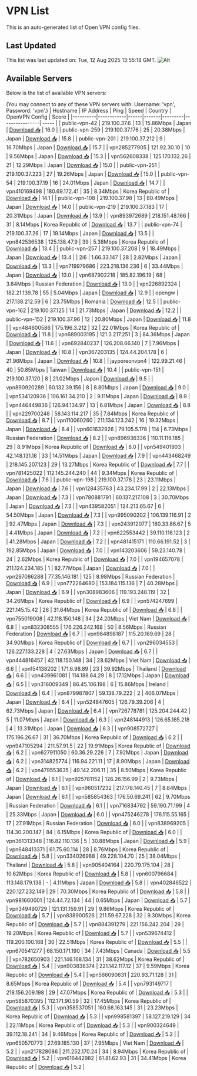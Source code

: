 # VPN List

This is an auto-generated list of Open VPN config files.

## Last Updated

This list was last updated on: Tue, 12 Aug 2025 13:55:18 GMT.
![Alt](https://repobeats.axiom.co/api/embed/186b98318ef1479477931607c1ad7d823f12451f.svg "Repobeats analytics image")

## Available Servers

Below is the list of available VPN servers:

(You may connect to any of these VPN servers with: Username: 'vpn', Password: 'vpn'.)
| Hostname | IP Address | Ping | Speed | Country | OpenVPN Config | Score |
|----------|------------|------|-------|---------|----------------| ----- |
| public-vpn-42 | 219.100.37.6 | 13 | 15.86Mbps | Japan | [Download 📥](./configs/server_0_JP.ovpn) | 16.0 |
| public-vpn-259 | 219.100.37.176 | 25 | 20.38Mbps | Japan | [Download 📥](./configs/server_1_JP.ovpn) | 15.8 |
| public-vpn-201 | 219.100.37.212 | 9 | 16.70Mbps | Japan | [Download 📥](./configs/server_2_JP.ovpn) | 15.7 |
| vpn285277905 | 121.92.30.10 | 10 | 9.56Mbps | Japan | [Download 📥](./configs/server_3_JP.ovpn) | 15.3 |
| vpn562608338 | 125.170.132.26 | 21 | 12.29Mbps | Japan | [Download 📥](./configs/server_4_JP.ovpn) | 15.0 |
| public-vpn-251 | 219.100.37.223 | 27 | 19.26Mbps | Japan | [Download 📥](./configs/server_5_JP.ovpn) | 15.0 |
| public-vpn-54 | 219.100.37.19 | 16 | 24.01Mbps | Japan | [Download 📥](./configs/server_6_JP.ovpn) | 14.7 |
| vpn410169498 | 180.69.172.41 | 35 | 8.34Mbps | Korea Republic of | [Download 📥](./configs/server_7_KR.ovpn) | 14.1 |
| public-vpn-108 | 219.100.37.98 | 13 | 80.49Mbps | Japan | [Download 📥](./configs/server_8_JP.ovpn) | 14.0 |
| public-vpn-219 | 219.100.37.183 | 17 | 20.31Mbps | Japan | [Download 📥](./configs/server_9_JP.ovpn) | 13.9 |
| vpn893972689 | 218.151.48.166 | 31 | 8.14Mbps | Korea Republic of | [Download 📥](./configs/server_10_KR.ovpn) | 13.7 |
| public-vpn-74 | 219.100.37.26 | 17 | 19.14Mbps | Japan | [Download 📥](./configs/server_11_JP.ovpn) | 13.5 |
| vpn842536538 | 125.138.47.9 | 39 | 5.38Mbps | Korea Republic of | [Download 📥](./configs/server_12_KR.ovpn) | 13.4 |
| public-vpn-257 | 219.100.37.208 | 9 | 18.49Mbps | Japan | [Download 📥](./configs/server_13_JP.ovpn) | 13.4 |
| 2i6 | 1.66.33.147 | 28 | 2.82Mbps | Japan | [Download 📥](./configs/server_14_JP.ovpn) | 13.3 |
| vpn719979686 | 223.218.136.236 | 6 | 33.44Mbps | Japan | [Download 📥](./configs/server_15_JP.ovpn) | 13.0 |
| vpn687902218 | 185.82.196.19 | 68 | 3.84Mbps | Russian Federation | [Download 📥](./configs/server_16_RU.ovpn) | 13.0 |
| vpn226892324 | 182.21.139.78 | 55 | 5.04Mbps | Japan | [Download 📥](./configs/server_17_JP.ovpn) | 12.9 |
| opengw | 217.138.212.59 | 6 | 23.75Mbps | Romania | [Download 📥](./configs/server_18_RO.ovpn) | 12.5 |
| public-vpn-162 | 219.100.37.125 | 14 | 21.73Mbps | Japan | [Download 📥](./configs/server_19_JP.ovpn) | 12.2 |
| public-vpn-152 | 219.100.37.96 | 12 | 20.80Mbps | Japan | [Download 📥](./configs/server_20_JP.ovpn) | 11.8 |
| vpn484600586 | 175.196.3.212 | 32 | 22.01Mbps | Korea Republic of | [Download 📥](./configs/server_21_KR.ovpn) | 11.8 |
| vpn689003195 | 121.3.217.251 | 3 | 84.36Mbps | Japan | [Download 📥](./configs/server_22_JP.ovpn) | 11.6 |
| vpn692840237 | 126.208.66.140 | 7 | 7.96Mbps | Japan | [Download 📥](./configs/server_23_JP.ovpn) | 10.8 |
| vpn367203135 | 124.44.204.178 | 6 | 21.96Mbps | Japan | [Download 📥](./configs/server_24_JP.ovpn) | 10.8 |
| jayporeonvpn4 | 122.99.21.46 | 40 | 50.85Mbps | Taiwan | [Download 📥](./configs/server_25_TW.ovpn) | 10.4 |
| public-vpn-151 | 219.100.37.120 | 8 | 21.02Mbps | Japan | [Download 📥](./configs/server_26_JP.ovpn) | 9.5 |
| vpn890920289 | 60.132.39.156 | 8 | 8.80Mbps | Japan | [Download 📥](./configs/server_27_JP.ovpn) | 9.0 |
| vpn534120936 | 106.161.34.210 | 2 | 9.11Mbps | Japan | [Download 📥](./configs/server_28_JP.ovpn) | 8.9 |
| vpn446449836 | 126.94.134.97 | 13 | 6.81Mbps | Japan | [Download 📥](./configs/server_29_JP.ovpn) | 8.8 |
| vpn229700248 | 58.143.114.217 | 35 | 7.84Mbps | Korea Republic of | [Download 📥](./configs/server_30_KR.ovpn) | 8.7 |
| vpn110060260 | 211.134.123.242 | 16 | 19.32Mbps | Japan | [Download 📥](./configs/server_31_JP.ovpn) | 8.4 |
| vpn601632926 | 79.105.5.178 | 114 | 6.73Mbps | Russian Federation | [Download 📥](./configs/server_32_RU.ovpn) | 8.2 |
| vpn896936336 | 110.11.116.185 | 29 | 8.91Mbps | Korea Republic of | [Download 📥](./configs/server_33_KR.ovpn) | 8.0 |
| vpn549401903 | 42.148.131.18 | 33 | 14.51Mbps | Japan | [Download 📥](./configs/server_34_JP.ovpn) | 7.9 |
| vpn443468249 | 218.145.207.123 | 29 | 13.27Mbps | Korea Republic of | [Download 📥](./configs/server_35_KR.ovpn) | 7.7 |
| vpn781425022 | 112.145.244.240 | 44 | 9.34Mbps | Korea Republic of | [Download 📥](./configs/server_36_KR.ovpn) | 7.6 |
| public-vpn-198 | 219.100.37.178 | 23 | 23.11Mbps | Japan | [Download 📥](./configs/server_37_JP.ovpn) | 7.6 |
| vpn128435763 | 43.234.17.99 | 2 | 22.13Mbps | Japan | [Download 📥](./configs/server_38_JP.ovpn) | 7.3 |
| vpn780881791 | 60.137.217.108 | 3 | 30.70Mbps | Japan | [Download 📥](./configs/server_39_JP.ovpn) | 7.3 |
| vpn439582051 | 124.213.65.67 | 6 | 54.50Mbps | Japan | [Download 📥](./configs/server_40_JP.ovpn) | 7.3 |
| vpn995090202 | 106.139.116.91 | 2 | 92.47Mbps | Japan | [Download 📥](./configs/server_41_JP.ovpn) | 7.3 |
| vpn243912077 | 180.33.86.67 | 5 | 4.41Mbps | Japan | [Download 📥](./configs/server_42_JP.ovpn) | 7.2 |
| vpn622553442 | 39.110.116.123 | 2 | 41.28Mbps | Japan | [Download 📥](./configs/server_43_JP.ovpn) | 7.2 |
| vpn481415171 | 110.66.191.52 | 3 | 192.85Mbps | Japan | [Download 📥](./configs/server_44_JP.ovpn) | 7.0 |
| vpn143203606 | 59.23.140.78 | 24 | 2.62Mbps | Korea Republic of | [Download 📥](./configs/server_45_KR.ovpn) | 7.0 |
| vpn194657078 | 211.124.234.185 | 1 | 82.77Mbps | Japan | [Download 📥](./configs/server_46_JP.ovpn) | 7.0 |
| vpn297086288 | 77.35.146.181 | 125 | 8.98Mbps | Russian Federation | [Download 📥](./configs/server_47_RU.ovpn) | 6.9 |
| vpn772264680 | 153.184.115.136 | 7 | 40.28Mbps | Japan | [Download 📥](./configs/server_48_JP.ovpn) | 6.9 |
| vpn308983606 | 119.193.248.119 | 32 | 34.26Mbps | Korea Republic of | [Download 📥](./configs/server_49_KR.ovpn) | 6.9 |
| vpn574247699 | 221.145.15.42 | 28 | 31.64Mbps | Korea Republic of | [Download 📥](./configs/server_50_KR.ovpn) | 6.8 |
| vpn755019008 | 42.118.150.148 | 34 | 24.20Mbps | Viet Nam | [Download 📥](./configs/server_51_VN.ovpn) | 6.8 |
| vpn832308555 | 176.226.242.168 | 50 | 8.56Mbps | Russian Federation | [Download 📥](./configs/server_52_RU.ovpn) | 6.7 |
| vpn984898187 | 115.20.169.69 | 28 | 34.90Mbps | Korea Republic of | [Download 📥](./configs/server_53_KR.ovpn) | 6.7 |
| vpn296034553 | 126.227.133.228 | 4 | 27.63Mbps | Japan | [Download 📥](./configs/server_54_JP.ovpn) | 6.7 |
| vpn444816457 | 42.118.150.148 | 34 | 28.62Mbps | Viet Nam | [Download 📥](./configs/server_55_VN.ovpn) | 6.6 |
| vpn154138202 | 171.6.98.89 | 23 | 39.92Mbps | Thailand | [Download 📥](./configs/server_56_TH.ovpn) | 6.6 |
| vpn439961081 | 114.188.64.29 | 8 | 17.12Mbps | Japan | [Download 📥](./configs/server_57_JP.ovpn) | 6.5 |
| vpn316009349 | 86.45.106.198 | 6 | 15.86Mbps | Ireland | [Download 📥](./configs/server_58_IE.ovpn) | 6.4 |
| vpn879987807 | 59.138.79.222 | 2 | 406.07Mbps | Japan | [Download 📥](./configs/server_59_JP.ovpn) | 6.4 |
| vpn524847605 | 126.79.39.206 | 4 | 62.73Mbps | Japan | [Download 📥](./configs/server_60_JP.ovpn) | 6.4 |
| vpn726778781 | 125.204.244.42 | 5 | 11.07Mbps | Japan | [Download 📥](./configs/server_61_JP.ovpn) | 6.3 |
| vpn248144913 | 126.65.165.218 | 4 | 13.31Mbps | Japan | [Download 📥](./configs/server_62_JP.ovpn) | 6.3 |
| vpn908572727 | 175.196.26.67 | 31 | 36.70Mbps | Korea Republic of | [Download 📥](./configs/server_63_KR.ovpn) | 6.2 |
| vpn947105294 | 211.57.91.5 | 22 | 19.91Mbps | Korea Republic of | [Download 📥](./configs/server_64_KR.ovpn) | 6.2 |
| vpn627911050 | 60.36.29.226 | 7 | 7.92Mbps | Japan | [Download 📥](./configs/server_65_JP.ovpn) | 6.2 |
| vpn314825774 | 116.94.221.11 | 17 | 8.90Mbps | Japan | [Download 📥](./configs/server_66_JP.ovpn) | 6.2 |
| vpn479553635 | 49.142.206.11 | 35 | 8.50Mbps | Korea Republic of | [Download 📥](./configs/server_67_KR.ovpn) | 6.1 |
| vpn925781152 | 126.26.156.99 | 2 | 9.73Mbps | Japan | [Download 📥](./configs/server_68_JP.ovpn) | 6.1 |
| vpn960517232 | 217.178.140.45 | 7 | 8.84Mbps | Japan | [Download 📥](./configs/server_69_JP.ovpn) | 6.1 |
| vpn585854363 | 176.50.69.241 | 62 | 9.70Mbps | Russian Federation | [Download 📥](./configs/server_70_RU.ovpn) | 6.1 |
| vpn716834792 | 59.190.71.199 | 4 | 25.33Mbps | Japan | [Download 📥](./configs/server_71_JP.ovpn) | 6.0 |
| vpn475246278 | 176.115.55.165 | 17 | 27.91Mbps | Russian Federation | [Download 📥](./configs/server_72_RU.ovpn) | 6.0 |
| vpn838969205 | 114.30.200.147 | 84 | 6.15Mbps | Korea Republic of | [Download 📥](./configs/server_73_KR.ovpn) | 6.0 |
| vpn361313348 | 116.82.110.136 | 5 | 30.88Mbps | Japan | [Download 📥](./configs/server_74_JP.ovpn) | 5.9 |
| vpn648413371 | 61.75.60.114 | 28 | 8.76Mbps | Korea Republic of | [Download 📥](./configs/server_75_KR.ovpn) | 5.8 |
| vpn334026988 | 49.228.104.70 | 25 | 38.04Mbps | Thailand | [Download 📥](./configs/server_76_TH.ovpn) | 5.8 |
| vpn905404164 | 220.79.175.104 | 28 | 10.62Mbps | Korea Republic of | [Download 📥](./configs/server_77_KR.ovpn) | 5.8 |
| vpn600796684 | 113.148.179.138 | - | 4.11Mbps | Japan | [Download 📥](./configs/server_78_JP.ovpn) | 5.8 |
| vpn402846522 | 220.127.232.149 | 29 | 70.30Mbps | Korea Republic of | [Download 📥](./configs/server_79_KR.ovpn) | 5.8 |
| vpn981660001 | 124.44.72.134 | 44 | 0.65Mbps | Japan | [Download 📥](./configs/server_80_JP.ovpn) | 5.7 |
| vpn349490729 | 121.131.159.91 | 29 | 9.86Mbps | Korea Republic of | [Download 📥](./configs/server_81_KR.ovpn) | 5.7 |
| vpn838900526 | 211.59.67.228 | 32 | 9.30Mbps | Korea Republic of | [Download 📥](./configs/server_82_KR.ovpn) | 5.7 |
| vpn884391279 | 221.156.242.204 | 29 | 19.20Mbps | Korea Republic of | [Download 📥](./configs/server_83_KR.ovpn) | 5.7 |
| vpn539674412 | 119.200.100.168 | 30 | 22.51Mbps | Korea Republic of | [Download 📥](./configs/server_84_KR.ovpn) | 5.5 |
| vpn670541277 | 68.150.171.190 | 34 | 7.43Mbps | Canada | [Download 📥](./configs/server_85_CA.ovpn) | 5.5 |
| vpn782650903 | 221.146.168.134 | 31 | 38.62Mbps | Korea Republic of | [Download 📥](./configs/server_86_KR.ovpn) | 5.4 |
| vpn903838374 | 221.142.117.12 | 37 | 9.59Mbps | Korea Republic of | [Download 📥](./configs/server_87_KR.ovpn) | 5.4 |
| vpn566090631 | 220.93.71.128 | 31 | 8.65Mbps | Korea Republic of | [Download 📥](./configs/server_88_KR.ovpn) | 5.4 |
| vpn793149717 | 218.156.209.198 | 29 | 47.07Mbps | Korea Republic of | [Download 📥](./configs/server_89_KR.ovpn) | 5.3 |
| vpn585870395 | 112.171.90.59 | 32 | 17.45Mbps | Korea Republic of | [Download 📥](./configs/server_90_KR.ovpn) | 5.3 |
| vpn358537051 | 180.68.163.145 | 31 | 23.23Mbps | Korea Republic of | [Download 📥](./configs/server_91_KR.ovpn) | 5.3 |
| vpn998581397 | 58.127.219.129 | 34 | 22.11Mbps | Korea Republic of | [Download 📥](./configs/server_92_KR.ovpn) | 5.3 |
| vpn900324649 | 39.112.18.241 | 34 | 9.46Mbps | Korea Republic of | [Download 📥](./configs/server_93_KR.ovpn) | 5.2 |
| vpn650570773 | 27.69.185.130 | 37 | 7.95Mbps | Viet Nam | [Download 📥](./configs/server_94_VN.ovpn) | 5.2 |
| vpn217828086 | 211.252.170.24 | 34 | 8.94Mbps | Korea Republic of | [Download 📥](./configs/server_95_KR.ovpn) | 5.2 |
| vpn616442982 | 61.81.62.93 | 31 | 34.41Mbps | Korea Republic of | [Download 📥](./configs/server_96_KR.ovpn) | 5.2 |
